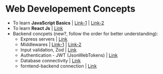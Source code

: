 # Web Developement Concepts

- To learn **JavaScript Basics** | [Link-1](https://github.com/princebansal7/JavaScript-30-days?tab=readme-ov-file) | [Link-2](https://github.com/princebansal7/Learn-JavaScript)
- To learn **React Js** | [Link](https://github.com/princebansal7/Learn-React)
- Backend concpets (new?, follow the order for better understanding):
  - Express servers | [Link](https://github.com/princebansal7/Web-Development-Concepts/tree/main/server-code)
  - Middlewares | [Link-1](https://github.com/princebansal7/Web-Development-Concepts/blob/main/server-code/7.SomeBasicsBeforeMiddleware.js) | [Link-2](https://github.com/princebansal7/Web-Development-Concepts/tree/main/middlewares)
  - Input validation, Zod | [Link](https://github.com/princebansal7/Web-Development-Concepts/tree/main/input-validation)
  - Authentication - JWT (JsonWebTokens) | [Link](https://github.com/princebansal7/Web-Development-Concepts/blob/main/authentication-concepts/3.authenticationPrereqs.md)
  - Database connectivity | [Link](https://github.com/princebansal7/Web-Development-Concepts/blob/main/databases-basics/1.database.md)
  - forntend-backend connection | [Link](https://github.com/princebansal7/Web-Development-Concepts/tree/main/frontend-backend)